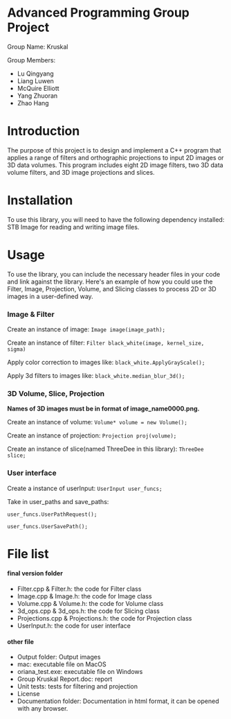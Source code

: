 # Advanced Programming Group Project
Group Name: Kruskal

Group Members: 
- Lu Qingyang
- Liang Luwen
- McQuire Elliott
- Yang Zhuoran
- Zhao Hang

# Introduction
The purpose of this project is to design and implement a C++ program that applies a range of filters and orthographic projections to input 2D images or 3D data volumes. This program includes eight 2D image filters, two 3D data volume filters, and 3D image projections and slices. 

# Installation
To use this library, you will need to have the following dependency installed:
STB Image for reading and writing image files.

# Usage
To use the library, you can include the necessary header files in your code and link against the library. Here's an example of how you could use the Filter, Image, Projection, Volume, and Slicing classes to process 2D or 3D images in a user-defined way.

### Image & Filter
Create an instance of image: `Image image(image_path);`

Create an instance of filter: `Filter black_white(image, kernel_size, sigma)`

Apply color correction to images like: `black_white.ApplyGrayScale();`

Apply 3d filters to images like: `black_white.median_blur_3d();`

### 3D Volume, Slice, Projection
**Names of 3D images must be in format of image_name0000.png.**

Create an instance of volume: `Volume* volume = new Volume();`

Create an instance of projection: `Projection proj(volume);`

Create an instance of slice(named ThreeDee in this library): `ThreeDee slice;`

### User interface
Create a instance of userInput: `UserInput user_funcs;`

Take in user_paths and save_paths:

`user_funcs.UserPathRequest();`

`user_funcs.UserSavePath();`

# File list
#### final version folder
- Filter.cpp & Filter.h: the code for Filter class
- Image.cpp & Image.h: the code for Image class
- Volume.cpp & Volume.h: the code for Volume class
- 3d_ops.cpp & 3d_ops.h: the code for Slicing class
- Projections.cpp & Projections.h: the code for Projection class
- UserInput.h: the code for user interface
#### other file
- Output folder: Output images
- mac: executable file on MacOS
- oriana_test.exe: executable file on Windows
- Group Kruskal Report.doc: report
- Unit tests: tests for filtering and projection
- License
- Documentation folder: Documentation in html format, it can be opened with any browser.
